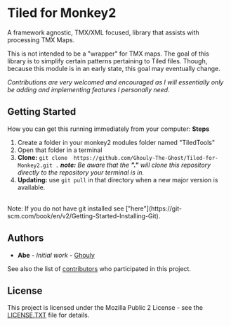 # Tiled for Monkey2

A framework agnostic, TMX/XML focused, library that assists with processing TMX Maps. 

This is not intended to be a "wrapper" for TMX maps. The goal of this library is to simplify certain patterns pertaining to Tiled files. Though, because this module is in an early state, this goal may eventually change.

*Contributions are very welcomed and encouraged as I will essentially only be adding and implementing features I personally need.*

## Getting Started
How you can get this running immediately from your computer:
**Steps**
1. Create a folder in your monkey2 modules folder named "TiledTools"
2. Open that folder in a terminal
3. **Clone:** `git clone  https://github.com/Ghouly-The-Ghost/Tiled-for-Monkey2.git .`
        _**note:** Be aware that the **"."** will clone this repository directly to the repository your terminal is in._
4. **Updating:** use `git pull` in that directory when a new major version is available.


<br/>
Note: If you do not have git installed see ["here"](https://git-scm.com/book/en/v2/Getting-Started-Installing-Git).


## Authors

* **Abe** - *Initial work* - [Ghouly](https://github.com/Ghouly-The-Ghost)

See also the list of [contributors](https://github.com/your/project/contributors) who participated in this project.

## License

This project is licensed under the Mozilla Public 2 License - see the [LICENSE.TXT](LICENSE.TXT) file for details.
